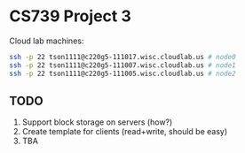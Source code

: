 # CS739 Project 3

Cloud lab machines:
```bash
ssh -p 22 tson1111@c220g5-111017.wisc.cloudlab.us # node0
ssh -p 22 tson1111@c220g5-111007.wisc.cloudlab.us # node1
ssh -p 22 tson1111@c220g5-111005.wisc.cloudlab.us # node2
```

## TODO
1. Support block storage on servers (how?)
2. Create template for clients (read+write, should be easy)
3. TBA 
